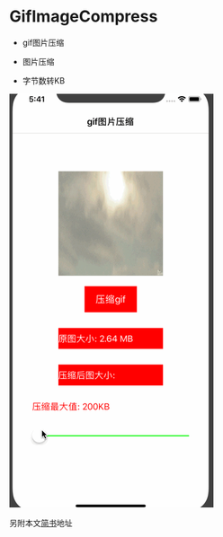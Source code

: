 # GifImageCompress


- gif图片压缩

- 图片压缩

- 字节数转KB



![示例](https://github.com/Eenie-Meenie/GifImageCompress/blob/master/ImageCompress.gif)

另附本文[简书](http://www.jianshu.com/p/c400669e2c1c)地址 
